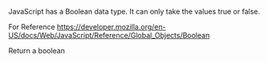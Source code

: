 JavaScript has a Boolean data type. It can only take the values true or false.

For Reference https://developer.mozilla.org/en-US/docs/Web/JavaScript/Reference/Global_Objects/Boolean

Return a boolean
